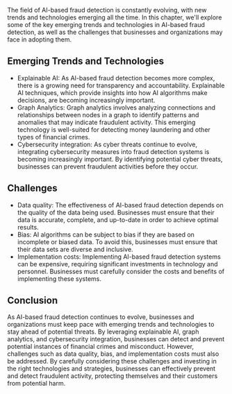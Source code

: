 
The field of AI-based fraud detection is constantly evolving, with new trends and technologies emerging all the time. In this chapter, we'll explore some of the key emerging trends and technologies in AI-based fraud detection, as well as the challenges that businesses and organizations may face in adopting them.

Emerging Trends and Technologies
--------------------------------

* Explainable AI: As AI-based fraud detection becomes more complex, there is a growing need for transparency and accountability. Explainable AI techniques, which provide insights into how AI algorithms make decisions, are becoming increasingly important.
* Graph Analytics: Graph analytics involves analyzing connections and relationships between nodes in a graph to identify patterns and anomalies that may indicate fraudulent activity. This emerging technology is well-suited for detecting money laundering and other types of financial crimes.
* Cybersecurity integration: As cyber threats continue to evolve, integrating cybersecurity measures into fraud detection systems is becoming increasingly important. By identifying potential cyber threats, businesses can prevent fraudulent activities before they occur.

Challenges
----------

* Data quality: The effectiveness of AI-based fraud detection depends on the quality of the data being used. Businesses must ensure that their data is accurate, complete, and up-to-date in order to achieve optimal results.
* Bias: AI algorithms can be subject to bias if they are based on incomplete or biased data. To avoid this, businesses must ensure that their data sets are diverse and inclusive.
* Implementation costs: Implementing AI-based fraud detection systems can be expensive, requiring significant investments in technology and personnel. Businesses must carefully consider the costs and benefits of implementing these systems.

Conclusion
----------

As AI-based fraud detection continues to evolve, businesses and organizations must keep pace with emerging trends and technologies to stay ahead of potential threats. By leveraging explainable AI, graph analytics, and cybersecurity integration, businesses can detect and prevent potential instances of financial crimes and misconduct. However, challenges such as data quality, bias, and implementation costs must also be addressed. By carefully considering these challenges and investing in the right technologies and strategies, businesses can effectively prevent and detect fraudulent activity, protecting themselves and their customers from potential harm.
